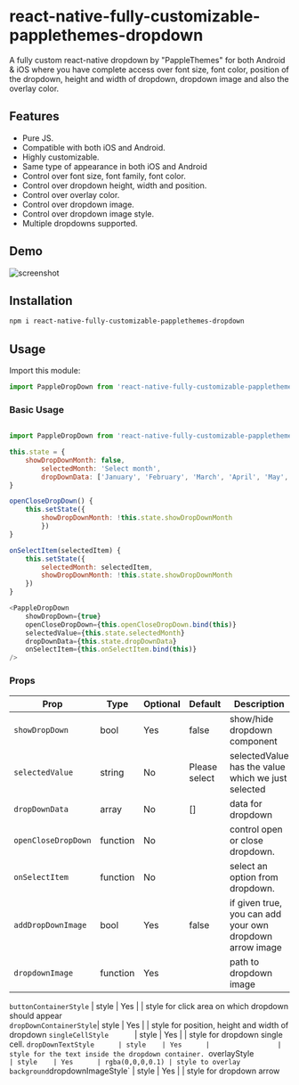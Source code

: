 
# react-native-fully-customizable-papplethemes-dropdown
A fully custom react-native dropdown by "PappleThemes" for both Android & iOS where you have complete access over font size,
font color, position of the dropdown, height and width of dropdown, dropdown image and also the overlay color.

## Features
- Pure JS.
- Compatible with both iOS and Android.
- Highly customizable.
- Same type of appearance in both iOS and Android
- Control over font size, font family, font color.
- Control over dropdown height, width and position.
- Control over overlay color.
- Control over dropdown image.
- Control over dropdown image style. 
- Multiple dropdowns supported.

## Demo
![screenshot](https://user-images.githubusercontent.com/35957307/89143389-0971f600-d568-11ea-973b-db8f7c46941f.jpg)


## Installation
```sh
npm i react-native-fully-customizable-papplethemes-dropdown
```

## Usage
Import this module:
```javascript
import PappleDropDown from 'react-native-fully-customizable-papplethemes-dropdown'
```
### Basic Usage
```javascript

import PappleDropDown from 'react-native-fully-customizable-papplethemes-dropdown'

this.state = {
    showDropDownMonth: false,
        selectedMonth: 'Select month',
        dropDownData: ['January', 'February', 'March', 'April', 'May', 'June']
}

openCloseDropDown() {
    this.setState({
        showDropDownMonth: !this.state.showDropDownMonth
        })
}

onSelectItem(selectedItem) {
    this.setState({
        selectedMonth: selectedItem,
        showDropDownMonth: !this.state.showDropDownMonth
    })
}

<PappleDropDown
    showDropDown={true}
    openCloseDropDown={this.openCloseDropDown.bind(this)}
    selectedValue={this.state.selectedMonth}
    dropDownData={this.state.dropDownData}
    onSelectItem={this.onSelectItem.bind(this)}
/>
```



### Props
Prop                    | Type     | Optional |    Default      | Description
------------------------| -------- | -------- | --------------- | -----------
`showDropDown`          | bool     | Yes      | false           | show/hide dropdown component
`selectedValue`         | string   | No       | Please select   | selectedValue has the value which we just selected
`dropDownData`          | array    | No       | []              | data for dropdown
`openCloseDropDown`     | function | No       |                 | control open or close dropdown.
`onSelectItem`          | function | No       |                 | select an option from dropdown.
`addDropDownImage`      | bool     | Yes      | false           | if given true, you can add your own dropdown arrow image
`dropdownImage`         | function | Yes      |                 | path to dropdown image    |

`buttonContainerStyle`  | style    | Yes      |                 | style for click area on which dropdown should appear        
`dropDownContainerStyle`| style    | Yes      |                 | style for position, height and width of dropdown
`singleCellStyle      ` | style    | Yes      |                 | style for dropdown single cell.
`dropDownTextStyle      | style    | Yes      |                 | style for the text inside the dropdown container.
`overlayStyle `         | style    | Yes      | rgba(0,0,0,0.1) | style to overlay background
`dropdownImageStyle`    | style    | Yes      |                 | style for dropdown arrow 




